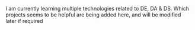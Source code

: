 I am currently learning multiple technologies related to DE, DA & DS. Which projects seems to be helpful are being added here, and will be modified later if required
